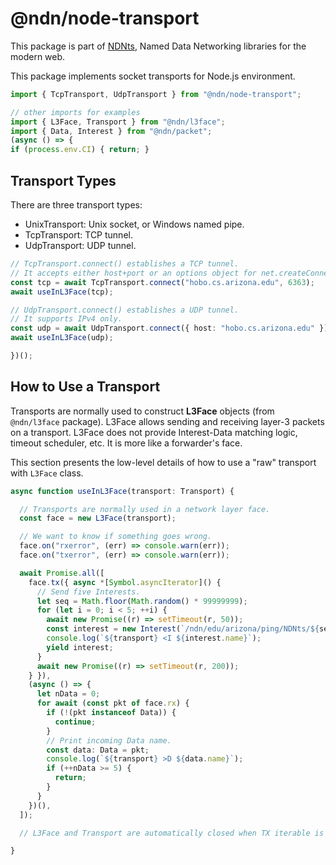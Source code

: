 # @ndn/node-transport

This package is part of [NDNts](https://yoursunny.com/p/NDNts/), Named Data Networking libraries for the modern web.

This package implements socket transports for Node.js environment.

```ts
import { TcpTransport, UdpTransport } from "@ndn/node-transport";

// other imports for examples
import { L3Face, Transport } from "@ndn/l3face";
import { Data, Interest } from "@ndn/packet";
(async () => {
if (process.env.CI) { return; }
```

## Transport Types

There are three transport types:

* UnixTransport: Unix socket, or Windows named pipe.
* TcpTransport: TCP tunnel.
* UdpTransport: UDP tunnel.

```ts
// TcpTransport.connect() establishes a TCP tunnel.
// It accepts either host+port or an options object for net.createConnection().
const tcp = await TcpTransport.connect("hobo.cs.arizona.edu", 6363);
await useInL3Face(tcp);

// UdpTransport.connect() establishes a UDP tunnel.
// It supports IPv4 only.
const udp = await UdpTransport.connect({ host: "hobo.cs.arizona.edu" });
await useInL3Face(udp);

})();
```

## How to Use a Transport

Transports are normally used to construct **L3Face** objects (from `@ndn/l3face` package).
L3Face allows sending and receiving layer-3 packets on a transport.
L3Face does not provide Interest-Data matching logic, timeout scheduler, etc.
It is more like a forwarder's face.

This section presents the low-level details of how to use a "raw" transport with `L3Face` class.

```ts
async function useInL3Face(transport: Transport) {

  // Transports are normally used in a network layer face.
  const face = new L3Face(transport);

  // We want to know if something goes wrong.
  face.on("rxerror", (err) => console.warn(err));
  face.on("txerror", (err) => console.warn(err));

  await Promise.all([
    face.tx({ async *[Symbol.asyncIterator]() {
      // Send five Interests.
      let seq = Math.floor(Math.random() * 99999999);
      for (let i = 0; i < 5; ++i) {
        await new Promise((r) => setTimeout(r, 50));
        const interest = new Interest(`/ndn/edu/arizona/ping/NDNts/${seq++}`);
        console.log(`${transport} <I ${interest.name}`);
        yield interest;
      }
      await new Promise((r) => setTimeout(r, 200));
    } }),
    (async () => {
      let nData = 0;
      for await (const pkt of face.rx) {
        if (!(pkt instanceof Data)) {
          continue;
        }
        // Print incoming Data name.
        const data: Data = pkt;
        console.log(`${transport} >D ${data.name}`);
        if (++nData >= 5) {
          return;
        }
      }
    })(),
  ]);

  // L3Face and Transport are automatically closed when TX iterable is exhausted.

}
```
